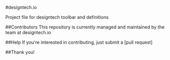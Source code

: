 #designtech.io

Project file for designtech toolbar and definitions

##Contributors
This repository is currently managed and maintained by the team at designtech.io

##Help
If you're interested in contributing, just submit a [pull request]

##Thank you!
